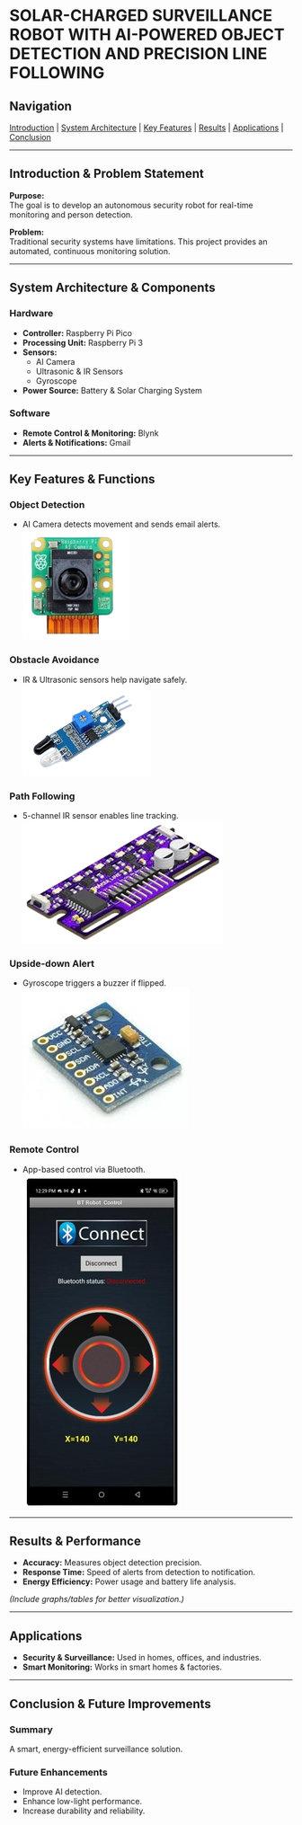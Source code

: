 # SOLAR-CHARGED SURVEILLANCE ROBOT WITH AI-POWERED OBJECT DETECTION AND PRECISION LINE FOLLOWING

## Navigation  
[Introduction](#introduction--problem-statement) | [System Architecture](#system-architecture--components) | [Key Features](#key-features--functions) | [Results](#results--performance) | [Applications](#applications) | [Conclusion](#conclusion--future-improvements)  

---

## Introduction & Problem Statement  

**Purpose:**  
The goal is to develop an autonomous security robot for real-time monitoring and person detection.  

**Problem:**  
Traditional security systems have limitations. This project provides an automated, continuous monitoring solution.  

---

## System Architecture & Components  

### Hardware  
- **Controller:** Raspberry Pi Pico  
- **Processing Unit:** Raspberry Pi 3  
- **Sensors:**  
  - AI Camera  
  - Ultrasonic & IR Sensors  
  - Gyroscope  
- **Power Source:** Battery & Solar Charging System  

### Software  
- **Remote Control & Monitoring:** Blynk  
- **Alerts & Notifications:** Gmail  

---

## Key Features & Functions  

### **Object Detection**  
- AI Camera detects movement and sends email alerts.  
![AI Camera](aicamera.jpg)  

### **Obstacle Avoidance**  
- IR & Ultrasonic sensors help navigate safely.  
![Obstacle Avoidance](IR.png)  

### **Path Following**  
- 5-channel IR sensor enables line tracking.  
![Path Following](line.png)  

### **Upside-down Alert**  
- Gyroscope triggers a buzzer if flipped.  
![Upside-down Alert](gyro.png)  

### **Remote Control**  
- App-based control via Bluetooth.  
![Remote Control](remote.png)  

---

## Results & Performance  

- **Accuracy:** Measures object detection precision.  
- **Response Time:** Speed of alerts from detection to notification.  
- **Energy Efficiency:** Power usage and battery life analysis.  

*(Include graphs/tables for better visualization.)*  

---

## Applications  

- **Security & Surveillance:** Used in homes, offices, and industries.  
- **Smart Monitoring:** Works in smart homes & factories.  

---

## Conclusion & Future Improvements  

### **Summary**  
A smart, energy-efficient surveillance solution.  

### **Future Enhancements**  
- Improve AI detection.  
- Enhance low-light performance.  
- Increase durability and reliability.  
